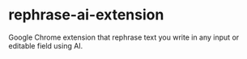 # rephrase-ai-extension
Google Chrome extension that rephrase text you write in any input or editable field using AI.
